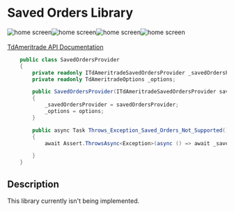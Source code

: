 # Saved Orders Library

<img src="https://img.shields.io/github/issues/ucrengineer/TraderShop.Financials"
    alt = "home screen"
    style = "float: left"/>
<img src="https://img.shields.io/github/forks/ucrengineer/TraderShop.Financials"
    alt = "home screen"
    style = "float: left"/>
<img src="https://img.shields.io/github/stars/ucrengineer/TraderShop.Financials"
    alt = "home screen"
    style = "float: left"/>
<img src="https://img.shields.io/github/license/ucrengineer/TraderShop.Financials.TdAmeritrade"
    alt = "home screen"
    style = "float: left"/>

<br></br>
[TdAmeritrade API Documentation](https://developer.tdameritrade.com/account-access/apis "TdAmeritrade's API Documentation")


```csharp
    public class SavedOrdersProvider
    {
        private readonly ITdAmeritradeSavedOrdersProvider _savedOrdersProvider;
        private readonly TdAmeritradeOptions _options;

        public SavedOrdersProvider(ITdAmeritradeSavedOrdersProvider savedOrdersProvider, TdAmeritradeOptions options)
        {
            _savedOrdersProvider = savedOrdersProvider;
            _options = options;
        }

        public async Task Throws_Exception_Saved_Orders_Not_Supported()
        {
            await Assert.ThrowsAsync<Exception>(async () => await _savedOrdersProvider.GetSavedOrdersByAccountId(_options.account_number));

        }
    }
```

## Description

This library currently isn't being implemented.
